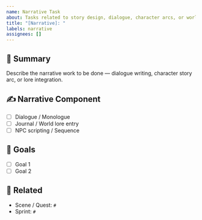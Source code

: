 ```yaml
---
name: Narrative Task
about: Tasks related to story design, dialogue, character arcs, or world lore
title: "[Narrative]: "
labels: narrative
assignees: []
---
```


## 📖 Summary
Describe the narrative work to be done — dialogue writing, character story arc, or lore integration.

## ✍️ Narrative Component
- [ ] Dialogue / Monologue
- [ ] Journal / World lore entry
- [ ] NPC scripting / Sequence

## 🎯 Goals
- [ ] Goal 1
- [ ] Goal 2

## 🔗 Related
- Scene / Quest: `#`
- Sprint: `#`
